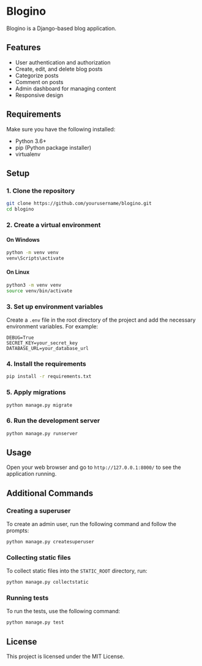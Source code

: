 # Blogino

Blogino is a Django-based blog application.

## Features

- User authentication and authorization
- Create, edit, and delete blog posts
- Categorize posts
- Comment on posts
- Admin dashboard for managing content
- Responsive design

## Requirements

Make sure you have the following installed:
- Python 3.6+
- pip (Python package installer)
- virtualenv

## Setup

### 1. Clone the repository

```bash
git clone https://github.com/yourusername/blogino.git
cd blogino
```

### 2. Create a virtual environment

#### On Windows

```bash
python -m venv venv
venv\Scripts\activate
```

#### On Linux

```bash
python3 -m venv venv
source venv/bin/activate
```

### 3. Set up environment variables

Create a `.env` file in the root directory of the project and add the necessary environment variables. For example:

```plaintext
DEBUG=True
SECRET_KEY=your_secret_key
DATABASE_URL=your_database_url
```

### 4. Install the requirements

```bash
pip install -r requirements.txt
```

### 5. Apply migrations

```bash
python manage.py migrate
```

### 6. Run the development server

```bash
python manage.py runserver
```

## Usage

Open your web browser and go to `http://127.0.0.1:8000/` to see the application running.

## Additional Commands

### Creating a superuser

To create an admin user, run the following command and follow the prompts:

```bash
python manage.py createsuperuser
```

### Collecting static files

To collect static files into the `STATIC_ROOT` directory, run:

```bash
python manage.py collectstatic
```

### Running tests

To run the tests, use the following command:

```bash
python manage.py test
```

## License

This project is licensed under the MIT License.


